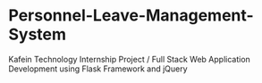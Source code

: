 # Personnel-Leave-Management-System
 Kafein Technology Internship Project / Full Stack Web Application Development using Flask Framework and jQuery
